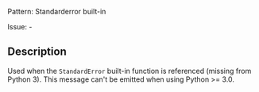 Pattern: Standarderror built-in

Issue: -

## Description

Used when the `StandardError` built-in function is referenced (missing from Python 3). This message can't be emitted when using Python >= 3.0.